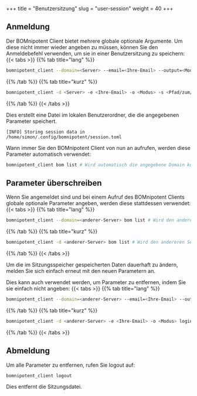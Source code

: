 +++
title = "Benutzersitzung"
slug = "user-session"
weight = 40
+++

## Anmeldung

Der BOMnipotent Client bietet mehrere globale optionale Argumente. Um diese nicht immer wieder angeben zu müssen, können Sie den Anmeldebefehl verwenden, um sie in einer Benutzersitzung zu speichern:
{{< tabs >}}
{{% tab title="lang" %}}
```bash
bomnipotent_client --domain=<Server> --email=<Ihre-Email> --output=<Modus> --secret-key=<Pfad/zum/Schlüssel> --trusted-root=<Pfad/zum/Zertifikat> login
```
{{% /tab %}}
{{% tab title="kurz" %}}
```bash
bomnipotent_client -d <Server> -e <Ihre-Email> -o <Modus> -s <Pfad/zum/Schlüssel> -t <Pfad/zum/Zertifikat> login
```
{{% /tab %}}
{{< /tabs >}}

Dies erstellt eine Datei im lokalen Benutzerordner, die die angegebenen Parameter speichert.
``` {wrap="false" title="output"}
[INFO] Storing session data in /home/simon/.config/bomnipotent/session.toml
```

Wann immer Sie den BOMnipotent Client von nun an aufrufen, werden diese Parameter automatisch verwendet:

```bash
bomnipotent_client bom list # Wird automatisch die angegebene Domain kontaktieren und Ihre Authentifizierungsdaten verwenden.
```

## Parameter überschreiben

Wenn Sie angemeldet sind und bei einem Aufruf des BOMnipotent Clients globale optionale Parameter angeben, werden diese stattdessen verwendet:
{{< tabs >}}
{{% tab title="lang" %}}
```bash
bomnipotent_client --domain=<anderer-Server> bom list # Wird den andereren Server kontaktieren
```
{{% /tab %}}
{{% tab title="kurz" %}}
```bash
bomnipotent_client -d <anderer-Server> bom list # Wird den andereren Server kontaktieren
```
{{% /tab %}}
{{< /tabs >}}

Um die im Sitzungsspeicher gespeicherten Daten dauerhaft zu ändern, melden Sie sich einfach erneut mit den neuen Parametern an.

Dies kann auch verwendet werden, um Parameter zu entfernen, indem Sie sie einfach nicht angeben: 
{{< tabs >}}
{{% tab title="lang" %}}
```bash
bomnipotent_client --domain=<anderer-Server> --email=<Ihre-Email> --output=<mode> login # Setzt secret-key und trusted-root zurück.
```
{{% /tab %}}
{{% tab title="kurz" %}}
```bash
bomnipotent_client -d <anderer-Server> -e <Ihre-Email> -o <Modus> login # Setzt secret-key und trusted-root zurück.
```
{{% /tab %}}
{{< /tabs >}}

## Abmeldung

Um alle Parameter zu entfernen, rufen Sie logout auf:
```bash
bomnipotent_client logout
```
Dies entfernt die Sitzungsdatei.
